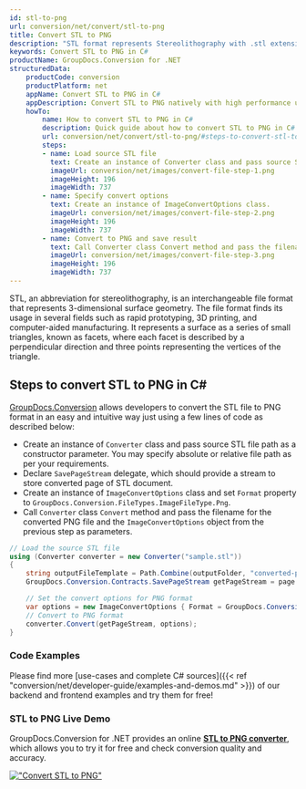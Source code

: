 ```yaml
---
id: stl-to-png
url: conversion/net/convert/stl-to-png
title: Convert STL to PNG
description: "STL format represents Stereolithography with .stl extension. Learn how to convert STL to PNG file programmatically in C# language using GroupDocs.Conversion for .NET library."
keywords: Convert STL to PNG in C#
productName: GroupDocs.Conversion for .NET
structuredData:
    productCode: conversion
    productPlatform: net
    appName: Convert STL to PNG in C#
    appDescription: Convert STL to PNG natively with high performance using C# language and server side GroupDocs.Conversion for .NET APIs, without the use of any software like Microsoft or Open Office.
    howTo:
        name: How to convert STL to PNG in C# 
        description: Quick guide about how to convert STL to PNG in C# with high performance and accuracy.
        url: conversion/net/convert/stl-to-png/#steps-to-convert-stl-to-png-in-c
        steps:
        - name: Load source STL file 
          text: Create an instance of Converter class and pass source STL file path as a constructor parameter. You may specify absolute or relative file path as per your requirements. 
          imageUrl: conversion/net/images/convert-file-step-1.png
          imageHeight: 196
          imageWidth: 737
        - name: Specify convert options 
          text: Create an instance of ImageConvertOptions class.
          imageUrl: conversion/net/images/convert-file-step-2.png
          imageHeight: 196
          imageWidth: 737
        - name: Convert to PNG and save result 
          text: Call Converter class Convert method and pass the filename for the converted HTML file and the ImageConvertOptions object from the previous step as parameters.
          imageUrl: conversion/net/images/convert-file-step-3.png
          imageHeight: 196
          imageWidth: 737
---
```


STL, an abbreviation for stereolithography, is an interchangeable file format that represents 3-dimensional surface geometry. The file format finds its usage in several fields such as rapid prototyping, 3D printing, and computer-aided manufacturing. It represents a surface as a series of small triangles, known as facets, where each facet is described by a perpendicular direction and three points representing the vertices of the triangle.

## Steps to convert STL to PNG in C#

[GroupDocs.Conversion](https://products.groupdocs.com/conversion/net) allows developers to convert the STL file to PNG format in an easy and intuitive way just using a few lines of code as described below:

* Create an instance of `Converter` class and pass source STL file path as a constructor parameter. You may specify absolute or relative file path as per your requirements. 
* Declare `SavePageStream` delegate, which should provide a stream to store converted page of STL document.
* Create an instance of `ImageConvertOptions` class and set `Format` property to `GroupDocs.Conversion.FileTypes.ImageFileType.Png`.
* Call `Converter` class `Convert` method and pass the filename for the converted PNG file and the `ImageConvertOptions` object from the previous step as parameters.

```csharp
// Load the source STL file
using (Converter converter = new Converter("sample.stl"))
{
    string outputFileTemplate = Path.Combine(outputFolder, "converted-page-{0}.png");
    GroupDocs.Conversion.Contracts.SavePageStream getPageStream = page => new FileStream(string.Format(outputFileTemplate, page), FileMode.Create);

    // Set the convert options for PNG format
    var options = new ImageConvertOptions { Format = GroupDocs.Conversion.FileTypes.ImageFileType.Png };   
    // Convert to PNG format
    converter.Convert(getPageStream, options);
}
```

### Code Examples

Please find more [use-cases and complete C# sources]({{< ref "conversion/net/developer-guide/examples-and-demos.md" >}}) of our backend and frontend examples and try them for free!

### STL to PNG Live Demo

GroupDocs.Conversion for .NET provides an online [**STL to PNG converter**](https://products.groupdocs.app/conversion/stl-to-png), which allows you to try it for free and check conversion quality and accuracy.

[!["Convert STL to PNG"](conversion/net/images/convert-to-png/convert-stl-to-png.png)](https://products.groupdocs.app/conversion/stl-to-png)